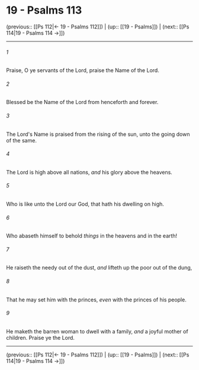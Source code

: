 # 19 - Psalms 113

(previous:: [[Ps 112|← 19 - Psalms 112]]) | (up:: [[19 - Psalms]]) | (next:: [[Ps 114|19 - Psalms 114 →]])

***


###### 1 
Praise, O ye servants of the Lord, praise the Name of the Lord. 

###### 2 
Blessed be the Name of the Lord from henceforth and forever. 

###### 3 
The Lord's Name is praised from the rising of the sun, unto the going down of the same. 

###### 4 
The Lord is high above all nations, _and_ his glory above the heavens. 

###### 5 
Who is like unto the Lord our God, that hath his dwelling on high. 

###### 6 
Who abaseth himself to behold _things_ in the heavens and in the earth! 

###### 7 
He raiseth the needy out of the dust, _and_ lifteth up the poor out of the dung, 

###### 8 
That he may set him with the princes, _even_ with the princes of his people. 

###### 9 
He maketh the barren woman to dwell with a family, _and_ a joyful mother of children. Praise ye the Lord.

***

(previous:: [[Ps 112|← 19 - Psalms 112]]) | (up:: [[19 - Psalms]]) | (next:: [[Ps 114|19 - Psalms 114 →]])

